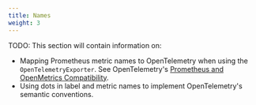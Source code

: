 ```yaml
---
title: Names
weight: 3
---
```


TODO: This section will contain information on:

* Mapping Prometheus metric names to OpenTelemetry when using the `OpenTelemetryExporter`. See OpenTelemetry's [Prometheus and OpenMetrics Compatibility](https://opentelemetry.io/docs/specs/otel/compatibility/prometheus_and_openmetrics/).
* Using dots in label and metric names to implement OpenTelemetry's semantic conventions.
